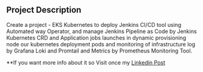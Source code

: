 ## Project Description
Create a project - EKS Kubernetes to deploy Jenkins CI/CD tool using Automated way Operator, and manage Jenkins Pipeline as Code by Jenkins Kubernetes CRD and Application jobs launches in dynamic provisioning node our kubernetes deployment pods and monitoring of infrastructure log by Grafana Loki and Promtail and Metrics by Prometheus Monitoring Tool.

**If you want more info about it so Visit once my [Linkedin Post](https://www.linkedin.com/posts/md-azfar-alam_solvingprobem-asktechnicalissue-devops-activity-7117845808317706240-easK?utm_source=share&utm_medium=member_desktop)
